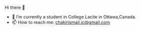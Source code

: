   Hi there 👋
- 🌱 I’m currently a student in College Lacite in Ottawa,Canada.
- 📫 How to reach me: chakirismail.ic@gmail.com

